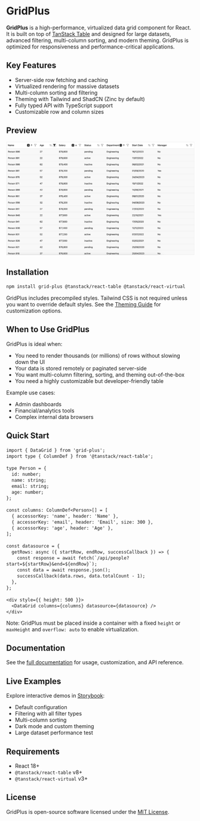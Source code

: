 # GridPlus

**GridPlus** is a high-performance, virtualized data grid component for React. It is built on top of [TanStack Table](https://tanstack.com/table) and designed for large datasets, advanced filtering, multi-column sorting, and modern theming. GridPlus is optimized for responsiveness and performance-critical applications.

## Key Features

- Server-side row fetching and caching
- Virtualized rendering for massive datasets
- Multi-column sorting and filtering
- Theming with Tailwind and ShadCN (Zinc by default)
- Fully typed API with TypeScript support
- Customizable row and column sizes

## Preview

![GridPlus preview](./docs/datagrid-screenshot.png)

## Installation

```bash
npm install grid-plus @tanstack/react-table @tanstack/react-virtual
```

GridPlus includes precompiled styles. Tailwind CSS is not required unless you want to override default styles. See the [Theming Guide](./docs/theming.md) for customization options.

## When to Use GridPlus

GridPlus is ideal when:

- You need to render thousands (or millions) of rows without slowing down the UI
- Your data is stored remotely or paginated server-side
- You want multi-column filtering, sorting, and theming out-of-the-box
- You need a highly customizable but developer-friendly table

Example use cases:
- Admin dashboards
- Financial/analytics tools
- Complex internal data browsers

## Quick Start

```tsx
import { DataGrid } from 'grid-plus';
import type { ColumnDef } from '@tanstack/react-table';

type Person = {
  id: number;
  name: string;
  email: string;
  age: number;
};

const columns: ColumnDef<Person>[] = [
  { accessorKey: 'name', header: 'Name' },
  { accessorKey: 'email', header: 'Email', size: 300 },
  { accessorKey: 'age', header: 'Age' },
];

const datasource = {
  getRows: async ({ startRow, endRow, successCallback }) => {
    const response = await fetch(`/api/people?start=${startRow}&end=${endRow}`);
    const data = await response.json();
    successCallback(data.rows, data.totalCount - 1);
  },
};

<div style={{ height: 500 }}>
  <DataGrid columns={columns} datasource={datasource} />
</div>
```

Note: GridPlus must be placed inside a container with a fixed `height` or `maxHeight` and `overflow: auto` to enable virtualization.

## Documentation

See the [full documentation](./docs/index.md) for usage, customization, and API reference.

## Live Examples

Explore interactive demos in [Storybook](https://muradley.github.io/grid-plus/):

- Default configuration
- Filtering with all filter types
- Multi-column sorting
- Dark mode and custom theming
- Large dataset performance test

## Requirements

- React 18+
- `@tanstack/react-table` v8+
- `@tanstack/react-virtual` v3+

## License

GridPlus is open-source software licensed under the [MIT License](https://opensource.org/licenses/MIT).